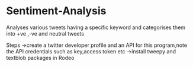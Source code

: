 # Sentiment-Analysis
Analyses various tweets having a specific keyword and categorises them into +ve ,-ve and neutral tweets 


Steps 
->create a twitter developer profile and an  API for this program,note the API credentials such as key,access token etc
->install tweepy and textblob packages in Rodeo 
